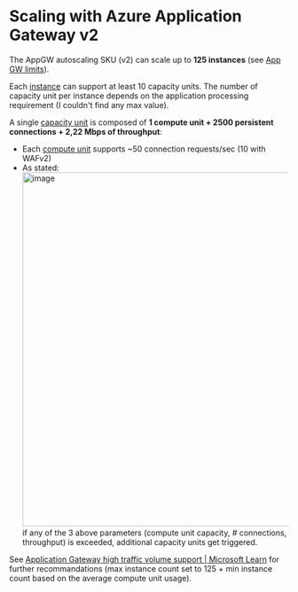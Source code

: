 # Scaling with Azure Application Gateway v2

The AppGW autoscaling SKU (v2) can scale up to **125 instances** (see [App GW limits](https://learn.microsoft.com/en-us/azure/azure-resource-manager/management/azure-subscription-service-limits#application-gateway-limits)).

Each [instance](https://learn.microsoft.com/en-us/azure/application-gateway/understanding-pricing#instance-count) can support at least 10 capacity units. The number of capacity unit per instance depends on the application processing requirement (I couldn't find any max value).

A single [capacity unit](https://learn.microsoft.com/en-us/azure/application-gateway/understanding-pricing#capacity-unit) is composed of **1 compute unit + 2500 persistent connections + 2,22 Mbps of throughput**:

- Each [compute unit](https://learn.microsoft.com/en-us/azure/application-gateway/understanding-pricing#compute-unit) supports ~50 connection requests/sec (10 with WAFv2)
- As stated: <img width="639" alt="image" src="https://user-images.githubusercontent.com/110976272/217456836-0f1849e5-e82c-4ca1-b1d8-6084f847c13a.png">
if any of the 3 above parameters (compute unit capacity, # connections, throughput) is exceeded, additional capacity units get triggered.


See [Application Gateway high traffic volume support | Microsoft Learn](https://learn.microsoft.com/en-us/azure/application-gateway/high-traffic-support#scaling-for-application-gateway-v1-sku-standardwaf-sku) for further recommandations (max instance count set to 125 + min instance count based on the average compute unit usage).

